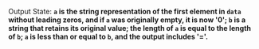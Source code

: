 Output State: **`a` is the string representation of the first element in `data` without leading zeros, and if `a` was originally empty, it is now '0'; `b` is a string that retains its original value; the length of `a` is equal to the length of `b`; `a` is less than or equal to `b`, and the output includes '='.**